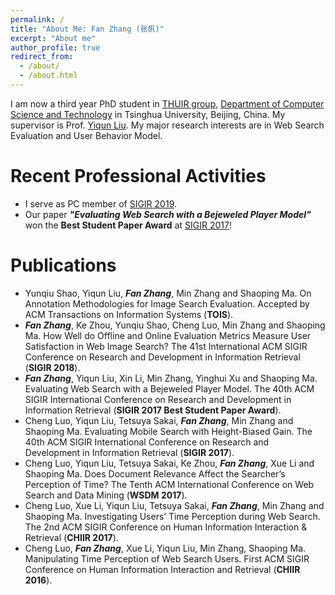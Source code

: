 ```yaml
---
permalink: /
title: "About Me: Fan Zhang (张帆)"
excerpt: "About me"
author_profile: true
redirect_from: 
  - /about/
  - /about.html
---
```


I am now a third year PhD student in [THUIR group](http://www.thuir.cn/), [Department of Computer Science and Technology](http://www.cs.tsinghua.edu.cn) in Tsinghua University, Beijing, China. My supervisor is Prof. [Yiqun Liu](http://www.thuir.cn/group/~YQLiu/). My major research interests are in Web Search Evaluation and User Behavior Model.

Recent Professional Activities
======
* I serve as PC member of [SIGIR 2019](http://sigir.org/sigir2019/).
* Our paper ***"Evaluating Web Search with a Bejeweled Player Model"*** won the **Best Student Paper Award** at [SIGIR 2017](http://sigir.org/sigir2017/)!

Publications
======
* Yunqiu Shao, Yiqun Liu, ***Fan Zhang***, Min Zhang and Shaoping Ma. On Annotation Methodologies for Image Search Evaluation. Accepted by ACM Transactions on Information Systems (**TOIS**).
* ***Fan Zhang***, Ke Zhou, Yunqiu Shao, Cheng Luo, Min Zhang and Shaoping Ma. How Well do Offline and Online Evaluation Metrics Measure User Satisfaction in Web Image Search? The 41st International ACM SIGIR Conference on Research and Development in Information Retrieval (**SIGIR 2018**).
* ***Fan Zhang***, Yiqun Liu, Xin Li, Min Zhang, Yinghui Xu and Shaoping Ma. Evaluating Web Search with a Bejeweled Player Model. The 40th ACM SIGIR International Conference on Research and Development in Information Retrieval (**SIGIR 2017 Best Student Paper Award**).
* Cheng Luo, Yiqun Liu, Tetsuya Sakai, ***Fan Zhang***, Min Zhang and Shaoping Ma. Evaluating Mobile Search with Height-Biased Gain. The 40th ACM SIGIR International Conference on Research and Development in Information Retrieval (**SIGIR 2017**). 
* Cheng Luo, Yiqun Liu, Tetsuya Sakai, Ke Zhou, ***Fan Zhang***, Xue Li and Shaoping Ma. Does Document Relevance Affect the Searcher’s Perception of Time? The Tenth ACM International Conference on Web Search and Data Mining (**WSDM 2017**).
* Cheng Luo, Xue Li, Yiqun Liu, Tetsuya Sakai, ***Fan Zhang***, Min Zhang and Shaoping Ma. Investigating Users’ Time Perception during Web Search. The 2nd ACM SIGIR Conference on Human Information Interaction & Retrieval (**CHIIR 2017**).
* Cheng Luo, ***Fan Zhang***, Xue Li, Yiqun Liu, Min Zhang, Shaoping Ma. Manipulating Time Perception of Web Search Users. First ACM SIGIR Conference on Human Information Interaction and Retrieval (**CHIIR 2016**).